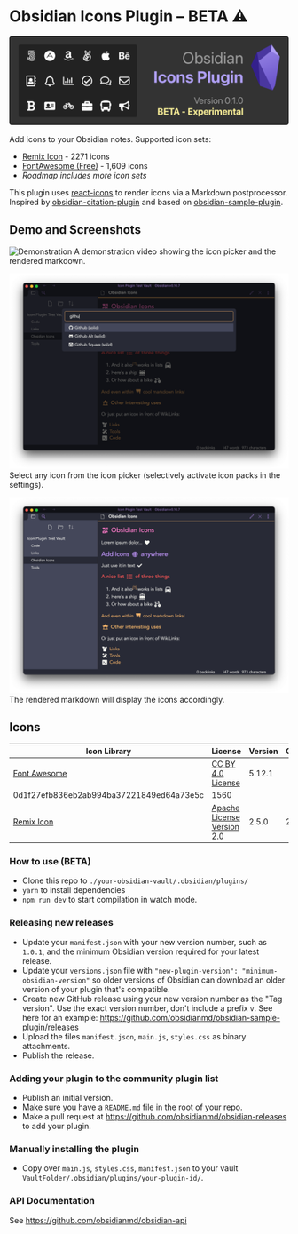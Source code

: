 # Obsidian Icons Plugin – BETA ⚠️

![Obsidian Icons Plugin](docs/banner.png)

Add icons to your Obsidian notes. Supported icon sets:

- [Remix Icon](https://remixicon.com/) - 2271 icons
- [FontAwesome (Free)](https://fontawesome.com/) - 1,609 icons
- _Roadmap includes more icon sets_

This plugin uses [react-icons](https://github.com/react-icons/react-icons) to render icons via a Markdown postprocessor. Inspired by [obsidian-citation-plugin](https://github.com/hans/obsidian-citation-plugin) and based on [obsidian-sample-plugin](https://github.com/obsidianmd/obsidian-sample-plugin).
## Demo and Screenshots

![Demonstration](docs/demo.gif)
A demonstration video showing the icon picker and the rendered markdown.

![Screenshot Picker](docs/screenshot-picker.png)
Select any icon from the icon picker (selectively activate icon packs in the settings).

![Screenshot Rendered](docs/screenshot-rendered.png)
The rendered markdown will display the icons accordingly.


## Icons

Icon Library|License|Version|Count
---|---|---|---
[Font Awesome](https://fontawesome.com/)|[CC BY 4.0 License](https://creativecommons.org/licenses/by/4.0/)|5.12.1
0d1f27efb836eb2ab994ba37221849ed64a73e5c|1560
[Remix Icon](https://github.com/Remix-Design/RemixIcon)|[Apache License Version 2.0](http://www.apache.org/licenses/)|2.5.0|2172


### How to use (BETA)

- Clone this repo to `./your-obsidian-vault/.obsidian/plugins/`
- `yarn` to install dependencies
- `npm run dev` to start compilation in watch mode.

### Releasing new releases

- Update your `manifest.json` with your new version number, such as `1.0.1`, and the minimum Obsidian version required for your latest release.
- Update your `versions.json` file with `"new-plugin-version": "minimum-obsidian-version"` so older versions of Obsidian can download an older version of your plugin that's compatible.
- Create new GitHub release using your new version number as the "Tag version". Use the exact version number, don't include a prefix `v`. See here for an example: https://github.com/obsidianmd/obsidian-sample-plugin/releases
- Upload the files `manifest.json`, `main.js`, `styles.css` as binary attachments.
- Publish the release.

### Adding your plugin to the community plugin list

- Publish an initial version.
- Make sure you have a `README.md` file in the root of your repo.
- Make a pull request at https://github.com/obsidianmd/obsidian-releases to add your plugin.

### Manually installing the plugin

- Copy over `main.js`, `styles.css`, `manifest.json` to your vault `VaultFolder/.obsidian/plugins/your-plugin-id/`.

### API Documentation

See https://github.com/obsidianmd/obsidian-api
